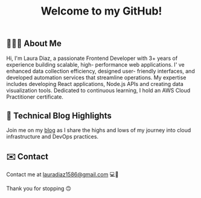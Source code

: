 

<body>

  <header>
    <h1>Welcome to my GitHub!</h1>
  </header>

  <section>
    <h2>👩🏽‍💻 About Me</h2>
    <p>
      Hi, I'm Laura Diaz, a passionate Frontend Developer with 3+ years of experience building scalable, high-
      performance web applications. I'
      ve enhanced data collection efficiency, designed user-
      friendly interfaces, and developed automation services that streamline operations. My
      expertise includes developing React applications, Node.js APIs and creating data
      visualization tools. Dedicated to continuous learning, I hold an AWS Cloud Practitioner
      certificate.
    </p>
  </section>

  <section>
    <h2>🚀 Technical Blog Highlights</h2>
    <p>
      Join me on my <a href="https://laurainthecloud.hashnode.dev/" target="_blank">blog</a> as I share the highs and lows of my journey into
      cloud infrastructure and DevOps practices.
    </p>
  </section>

  <section>
    <h2>✉️ Contact</h2>
    <p>
      Contact me at <a href="mailto:lauradiaz1586@gmail.com">lauradiaz1586@gmail.com</a> 💻🚀
    </p>
  </section>

 
  <footer>
    <p>Thank you for stopping 🙃</p>
  </footer>

</body>





  
 
</div> 

